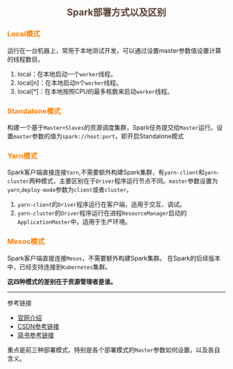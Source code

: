 ## <center><font color=#5C4033>Spark部署方式以及区别</font></center>

### <font color=#FF7F00>Local模式</font>
运行在一台机器上，常用于本地测试开发，可以通过设置master参数值设置计算的线程数目。
1. local：在本地启动一个`worker`线程。
2. local[n]：在本地启动n个`worker`线程。
3. local[*]：在本地按照CPU的最多核数来启动`worker`线程。


### <font color=#FF7F00>Standalone模式</font>
构建一个基于`Master+Slaves`的资源调度集群，Spark任务提交给`Master`运行。设置`master`参数的值为`spark://host:port`，即开启Standalone模式


### <font color=#FF7F00>Yarn模式</font>
Spark客户端直接连接`Yarn`,不需要额外构建Spark集群，有`yarn-client`和`yarn-cluster`两种模式，主要区别在于`Driver`程序运行节点不同。`master`参数设置为`yarn`,`deploy-mode`参数为`client`或者`cluster`。
1. `yarn-client`的`Driver`程序运行在客户端，适用于交互、调试。
2. `yarn-cluster`的`Driver`程序运行在进程`ResourceManager`启动的`ApplicationMaster`中，适用于生产环境。

### <font color=#FF7F00>Mesos模式</font>
Spark客户端直接连接`Mesos`，不需要额外构建Spark集群。
在Spark的后续版本中，已经支持连接到`Kubernetes`集群。


**这四种模式的差别在于资源管理者是谁。**


---

参考链接
* [官网介绍](http://spark.apache.org/docs/latest/submitting-applications.html#master-urls)
* [CSDN参考链接](https://blog.csdn.net/qq_33054265/article/details/87563602)
* [简书参考链接](https://www.jianshu.com/p/58d1c9bbfbb1)


重点是前三种部署模式，特别是各个部署模式的`Master`参数如何设置，以及各自含义。